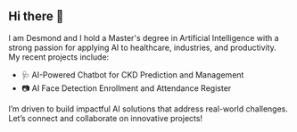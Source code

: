 ## Hi there 👋


I am Desmond and I hold a Master's degree in Artificial Intelligence with a strong passion for applying AI to healthcare, industries, and productivity. My recent projects include:

- 🩺 AI-Powered Chatbot for CKD Prediction and Management
- 📷 AI Face Detection Enrollment and Attendance Register

I’m driven to build impactful AI solutions that address real-world challenges. Let’s connect and collaborate on innovative projects!
<!--
**Ezekwemdesmond/ezekwemdesmond** is a ✨ _special_ ✨ repository because its `README.md` (this file) appears on your GitHub profile.

Here are some ideas to get you started:

- 🔭 I’m currently working on ...
- 🌱 I’m currently learning ...
- 👯 I’m looking to collaborate on ...

-->
